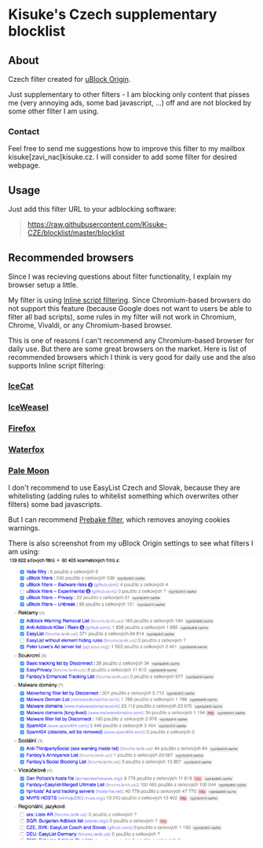 # Kisuke's Czech supplementary blocklist

## About

Czech filter created for [uBlock Origin](https://github.com/gorhill/uBlock).

Just supplementary to other filters - I am blocking only content that pisses me (very annoying ads, some bad javascript, ...) off and are not blocked by some other filter I am using.

### Contact
Feel free to send me suggestions how to improve this filter to my mailbox kisuke[zavi_nac]kisuke.cz. I will consider to add some filter for desired webpage.

## Usage
Just add this filter URL to your adblocking software:
> https://raw.githubusercontent.com/Kisuke-CZE/blocklist/master/blocklist

## Recommended browsers
Since I was recieving questions about filter functionality, I explain my browser setup a little.

My filter is using [Inline script filtering](https://github.com/gorhill/uBlock/wiki/Inline-script-tag-filtering). Since Chromium-based browsers do not support this feature (because Google does not want to users be able to filter all bad scripts), some rules in my filter will not work in Chromium, Chrome, Vivaldi, or any Chromium-based browser.

This is one of reasons I can't recommend any Chromium-based browser for daily use. But there are some great browsers on the market. Here is list of recommended browsers which I think is very good for daily use and the also supports Inline script filtering:

### [IceCat](https://www.gnu.org/software/gnuzilla/)

### [IceWeasel](https://wiki.debian.org/Iceweasel)

### [Firefox](https://www.mozilla.com/firefox/)

### [Waterfox](https://www.waterfoxproject.org)

### [Pale Moon](https://www.palemoon.org/)

I don't recommend to use EasyList Czech and Slovak, because they are whitelisting (adding rules to whitelist something which overwrites other filters) some bad javascripts.

But I can recommend [Prebake filter](http://prebake.eu/), which removes anoying cookies warnings.

There is also screenshot from my uBlock Origin settings to see what filters I am using:
![image](ublock-settings.png)
